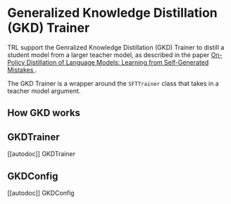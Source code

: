 # Generalized Knowledge Distillation (GKD) Trainer

TRL support the Genralized Knowledge Distillation (GKD) Trainer to distill a student model from a larger teacher model, as described in the paper [On-Policy Distillation of Language Models: Learning from Self-Generated Mistakes
](https://arxiv.org/abs/2306.13649).

The GKD Trainer is a wrapper around the `SFTTrainer` class that takes in a teacher model argument.

## How GKD works


## GKDTrainer

[[autodoc]] GKDTrainer

## GKDConfig

[[autodoc]] GKDConfig
